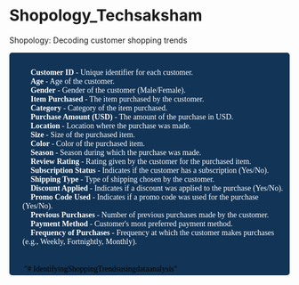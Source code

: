 # Shopology_Techsaksham
Shopology: Decoding customer shopping trends

<div style="color: White; display: fill;
            border-radius: 5px;
            background-color: #123456;
            font-size: 100%;
            font-family: Verdana">

<p style="padding: 7px; color: Black;">
      <ul>  📌 <b>Customer ID</b> - Unique identifier for each customer.<br>
        📌 <b>Age</b> - Age of the customer.<br>
        📌 <b>Gender</b> - Gender of the customer (Male/Female).<br>
        📌 <b>Item Purchased</b> - The item purchased by the customer.<br>
        📌 <b>Category</b> - Category of the item purchased.<br>
        📌 <b>Purchase Amount (USD)</b> - The amount of the purchase in USD.<br>
        📌 <b>Location</b> - Location where the purchase was made.<br>
        📌 <b>Size</b> - Size of the purchased item.<br>
        📌 <b>Color</b> - Color of the purchased item.<br>
        📌 <b>Season</b> - Season during which the purchase was made.<br>
        📌 <b>Review Rating</b> - Rating given by the customer for the purchased item.<br>
        📌 <b>Subscription Status</b> - Indicates if the customer has a subscription (Yes/No).<br>
        📌 <b>Shipping Type</b> - Type of shipping chosen by the customer.<br>
        📌 <b>Discount Applied</b> - Indicates if a discount was applied to the purchase (Yes/No).<br>
        📌 <b>Promo Code Used</b> - Indicates if a promo code was used for the purchase (Yes/No).<br>
        📌 <b>Previous Purchases</b> - Number of previous purchases made by the customer.<br>
        📌 <b>Payment Method</b> - Customer's most preferred payment method.<br>
        📌 <b>Frequency of Purchases</b> - Frequency at which the customer makes purchases (e.g., Weekly, Fortnightly, Monthly).<br><br>
    <p style = "padding: 3px; color: Black;">
"# IdentifyingShoppingTrendsusingdataanalysis" 
